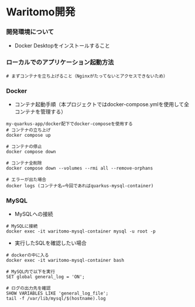 # Waritomo開発

### 開発環境について
* Docker Desktopをインストールすること

### ローカルでのアプリケーション起動方法
```
# まずコンテナを立ち上げること（Nginxがたってないとアクセスできないため）

```

### Docker
* コンテナ起動手順（本プロジェクトではdocker-compose.ymlを使用して全コンテナを管理する）
```
my-quarkus-app/docker配下でdocker-composeを使用する
# コンテナの立ち上げ
docker compose up

# コンテナの停止
docker compose down

# コンテナ全削除
docker compose down --volumes --rmi all --remove-orphans

# エラーが出た場合
docker logs (コンテナ名→今回であればquarkus-mysql-container)
```
### MySQL
* MySQLへの接続
```
# MySQLに接続
docker exec -it waritomo-mysql-container mysql -u root -p

```
* 実行したSQLを確認したい場合

```
# dockerの中に入る
docker exec -it waritomo-mysql-container bash

# MySQL内で以下を実行
SET global general_log = 'ON';

# ログの出力先を確認
SHOW VARIABLES LIKE 'general_log_file';
tail -f /var/lib/mysql/$(hostname).log
```